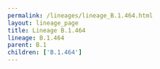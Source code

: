 ```yaml
---
permalink: /lineages/lineage_B.1.464.html
layout: lineage_page
title: Lineage B.1.464
lineage: B.1.464
parent: B.1
children: ['B.1.464']
---
```

